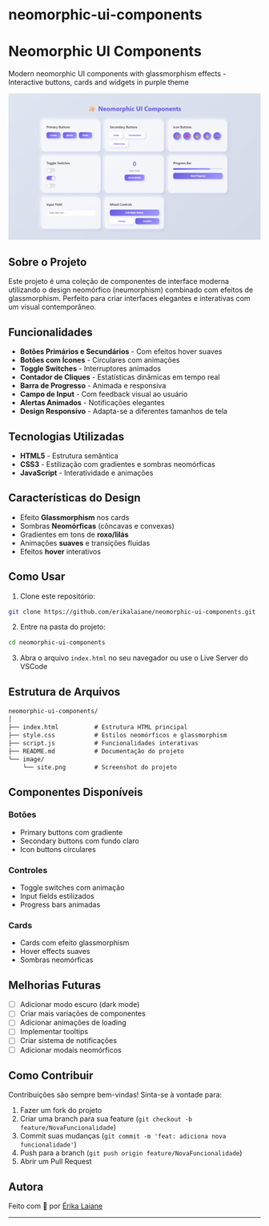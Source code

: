 # neomorphic-ui-components
# Neomorphic UI Components

Modern neomorphic UI components with glassmorphism effects - Interactive buttons, cards and widgets in purple theme

![Site Preview](image/site.png)

## Sobre o Projeto

Este projeto é uma coleção de componentes de interface moderna utilizando o design neomórfico (neumorphism) combinado com efeitos de glassmorphism. Perfeito para criar interfaces elegantes e interativas com um visual contemporâneo.

## Funcionalidades

- **Botões Primários e Secundários** - Com efeitos hover suaves
- **Botões com Ícones** - Circulares com animações
- **Toggle Switches** - Interruptores animados
- **Contador de Cliques** - Estatísticas dinâmicas em tempo real
- **Barra de Progresso** - Animada e responsiva
-  **Campo de Input** - Com feedback visual ao usuário
- **Alertas Animados** - Notificações elegantes
- **Design Responsivo** - Adapta-se a diferentes tamanhos de tela

## Tecnologias Utilizadas

- **HTML5** - Estrutura semântica
- **CSS3** - Estilização com gradientes e sombras neomórficas
- **JavaScript** - Interatividade e animações

## Características do Design

- Efeito **Glassmorphism** nos cards
- Sombras **Neomórficas** (côncavas e convexas)
- Gradientes em tons de **roxo/lilás**
- Animações **suaves** e transições fluidas
- Efeitos **hover** interativos

## Como Usar

1. Clone este repositório:
```bash
git clone https://github.com/erikalaiane/neomorphic-ui-components.git
```

2. Entre na pasta do projeto:
```bash
cd neomorphic-ui-components
```

3. Abra o arquivo `index.html` no seu navegador ou use o Live Server do VSCode

## Estrutura de Arquivos

```
neomorphic-ui-components/
│
├── index.html          # Estrutura HTML principal
├── style.css           # Estilos neomórficos e glassmorphism
├── script.js           # Funcionalidades interativas
├── README.md           # Documentação do projeto
└── image/
    └── site.png        # Screenshot do projeto
```

## Componentes Disponíveis

### Botões
- Primary buttons com gradiente
- Secondary buttons com fundo claro
- Icon buttons circulares

### Controles
- Toggle switches com animação
- Input fields estilizados
- Progress bars animadas

### Cards
- Cards com efeito glassmorphism
- Hover effects suaves
- Sombras neomórficas

## Melhorias Futuras

- [ ] Adicionar modo escuro (dark mode)
- [ ] Criar mais variações de componentes
- [ ] Adicionar animações de loading
- [ ] Implementar tooltips
- [ ] Criar sistema de notificações
- [ ] Adicionar modais neomórficos

## Como Contribuir

Contribuições são sempre bem-vindas! Sinta-se à vontade para:

1. Fazer um fork do projeto
2. Criar uma branch para sua feature (`git checkout -b feature/NovaFuncionalidade`)
3. Commit suas mudanças (`git commit -m 'feat: adiciona nova funcionalidade'`)
4. Push para a branch (`git push origin feature/NovaFuncionalidade`)
5. Abrir um Pull Request

##  Autora

Feito com 💜 por [Érika Laiane](https://github.com/erikalaiane)

---
